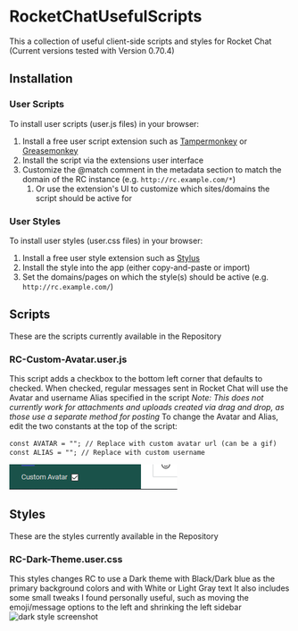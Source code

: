 # RocketChatUsefulScripts
This a collection of useful client-side scripts and styles for Rocket Chat (Current versions tested with Version 0.70.4)

## Installation
### User Scripts
To install user scripts (user.js files) in your browser:
1. Install a free user script extension such as [Tampermonkey](https://tampermonkey.net/) or [Greasemonkey](https://www.greasespot.net/) 
1. Install the script via the extensions user interface
1. Customize the @match comment in the metadata section to match the domain of the RC instance (e.g. `http://rc.example.com/*`)
    1. Or use the extension's UI to customize which sites/domains the script should be active for
    
### User Styles
To install user styles (user.css files) in your browser:
1. Install a free user style extension such as [Stylus](https://github.com/openstyles/stylus)
1. Install the style into the app (either copy-and-paste or import)
1. Set the domains/pages on which the style(s) should be active (e.g. `http://rc.example.com/`)


## Scripts
These are the scripts currently available in the Repository

### RC-Custom-Avatar.user.js
This script adds a checkbox to the bottom left corner that defaults to checked.
When checked, regular messages sent in Rocket Chat will use the Avatar and username Alias specified in the script
_Note: This does not currently work for attachments and uploads created via drag and drop, as those use a separate method for posting_
To change the Avatar and Alias, edit the two constants at the top of the script:
```
const AVATAR = ""; // Replace with custom avatar url (can be a gif)
const ALIAS = ""; // Replace with custom username
```
![example of custom avatar checkbox](https://github.com/reffu42/RocketChatUsefulScripts/blob/master/readme-pics/custom-avatar-shot.PNG)

## Styles
These are the styles currently available in the Repository

### RC-Dark-Theme.user.css
This styles changes RC to use a Dark theme with Black/Dark blue as the primary background colors and with White or Light Gray text
It also includes some small tweaks I found personally useful, such as moving the emoji/message options to the left and shrinking the left sidebar
![dark style screenshot](https://github.com/reffu42/RocketChatUsefulScripts/blob/master/readme-pics/Screenshot_2018-11-28%20(%E2%80%A2)%20Rocket%20Chat.png)
